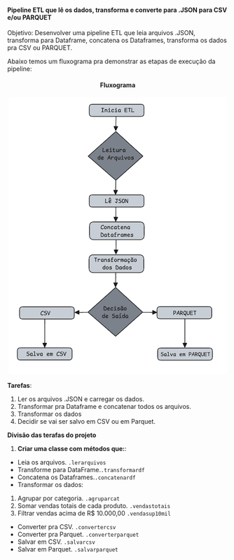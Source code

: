 #### Pipeline ETL que lê os dados, transforma e converte para .JSON para CSV e/ou PARQUET

Objetivo: Desenvolver uma pipeline ETL que leia arquivos .JSON, transforma para Dataframe, concatena os Dataframes, 
transforma os dados pra CSV ou PARQUET.

Abaixo temos um fluxograma pra demonstrar as etapas de execução da pipeline:

<div align="center"> <h4>Fluxograma<h4> </div>

<div align="center"> 
<img src="fluxograma.png" alt="Fluxograma">
</div>

 **Tarefas**:

1. Ler os arquivos .JSON e carregar os dados.
2. Transformar pra Dataframe e concatenar todos os arquivos.
3. Transformar os dados
4. Decidir se vai ser salvo em CSV ou em Parquet.

**Divisão das terafas do projeto**

1. **Criar uma classe com métodos que:**:
    
* Leia os arquivos. `.lerarquivos`
* Transforme para DataFrame.`.transformardf`
* Concatena os Dataframes.`.concatenardf`
* Transformar os dados:
1. Agrupar por categoria. `.agruparcat`
2. Somar vendas totais de cada produto. `.vendastotais`
3. Filtrar vendas acima de R$ 10.000,00 `.vendasup10mil`
* Converter pra CSV. `.convertercsv`
* Converter pra Parquet. `.converterparquet`
* Salvar em CSV. `.salvarcsv`
* Salvar em Parquet. `.salvarparquet`
